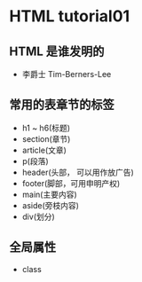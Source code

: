 # HTML tutorial01
## HTML 是谁发明的
  - 李爵士 Tim-Berners-Lee
## 常用的表章节的标签
* h1 ~ h6(标题)
* section(章节)
* article(文章) 
* p(段落)
* header(头部， 可以用作放广告)
* footer(脚部，可用申明产权)
* main(主要内容)
* aside(旁枝内容)
* div(划分)
## 全局属性
* class
  
  <style> can reference to the element through matching class name 
```html
<div class="userInfo"> 
  <form>
    First name:<br>
    <input type="text" name="firstname">
    <br>
    Last name:<br>
    <input type="text" name="lastname">
  </form>
</div>
```
* contenteditable
  
  tag包住的区域可以供用户编辑
  ```html
  <p contenteditable> this is an area you can edit</p>
* hidden

  快速隐藏一个tag包住的区域
* id

  定义全局里不能容许由多个同样名字的id，但实际有多个id with the same name， browser并不会报错
* style

  用于定义inline style
* tabindex

  当用户无鼠标可用，对于element设置tabindex属性，可以让用户通过hit tab键选中element
  tabindex 后面接的值可以不连续
  tabindex = -1 this element won‘t get chosen under any conditions
  tabindex = 0 this element will get chosen at last
* title

  用于显示省略号隐藏的全部内容
## 常用的内容标签
* ol + li （ordered list）
* ul + li （unordered list）
* dl + dt + dd （description list， description term and description definition）
* pre （display original info format，avoiding spacing collapse）
* hr （horizontal line used to divide two regions）
* br (force to break line)
* a (reference link, clickable link)
```html
<a href="https://www.google.com target= "_blank"> Google </a>"
```
* em (emphasis in tone, surrounded text in italic)
* strong (in bold)
* code (letter font with the same width)
* quote (use for maxims, abadges and references, show no difference in display, inline element)
* quoteblock (block element)
  
